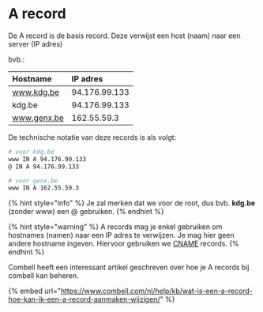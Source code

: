 # A record

De A record is de basis record. Deze verwijst een host \(naam\) naar een server \(IP adres\)

bvb.:

| Hostname | IP adres |
| :--- | :--- |
| www.kdg.be | 94.176.99.133 |
| kdg.be | 94.176.99.133 |
| www.genx.be | 162.55.59.3 |

De technische notatie van deze records is als volgt:

```bash
# voor kdg.be
www IN A 94.176.99.133
@ IN A 94.176.99.133

# voor genx.be
www IN A 162.55.59.3
```

{% hint style="info" %}
Je zal merken dat we voor de root, dus bvb. **kdg.be** \(zonder www\) een @ gebruiken.
{% endhint %}

{% hint style="warning" %}
A records mag je enkel gebruiken om hostnames \(namen\) naar een IP adres te verwijzen. Je mag hier geen andere hostname ingeven. Hiervoor gebruiken we [CNAME](cname-record.md) records.
{% endhint %}

Combell heeft een interessant artikel geschreven over hoe je A records bij combell kan beheren.

{% embed url="https://www.combell.com/nl/help/kb/wat-is-een-a-record-hoe-kan-ik-een-a-record-aanmaken-wijzigen/" %}




